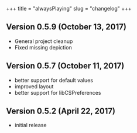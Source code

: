 +++
title = "alwaysPlaying"
slug = "changelog"
+++

## Version 0.5.9 (October 13, 2017)

- General project cleanup
- Fixed missing depiction


## Version 0.5.7 (October 11, 2017)

- better support for default values
- improved layout
- better support for libCSPreferences


## Version 0.5.2 (April 22, 2017)

- initial release
